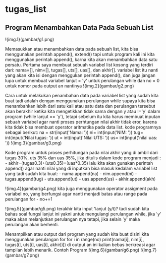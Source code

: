# tugas_list

## Program Menambahkan Data Pada Sebuah List
!{img.1}(gambar/g1.png)

Memasukkan atau menambahkan data pada sebuah list, kita bisa menggunakan perintah append(), extend() tapi untuk program kali ini kita menggunakan perintah append(), karna kita akan menambahkan data satu persatu. Pertama saya membuat sebuah variabel list kosong yang terdiri dari: nama=[], nim=[], tugas[], uts[], uas[], dan akhir[]. variabel list itu nanti yang akan kita isi dengan menggukan perintah append(), dan juga jangan lupa untuk membuat variabel lanjut = 'y' untuk perulangan while dan no = 0 untuk nomor pada output an nantinya 
!{img.2}(gambar/g2.png)

Cara untuk melakukan penambahan data pada variabel list yang sudah kita buat tadi adalah dengan menggunakan perulangan while supaya kita bisa menambahkan lebih dari satu kali atau satu data dan perulangan tersebut akan berakhir ketika kita mengetikkan tidak sama dengan y atau !='y' dalam program (while lanjut == 'y'), tetapi sebelum itu kita harus membuat inputan sebuah variabel agar nanti proses perhtungan nilai akhir tidak eror, karena kita tidak bisa membuat operator aritmatika pada data list. kode programnya sebagai berikut: na = str(input('Nama: ')) ni= int(input('NIM: ')) tug= int(input('Nilai tugas: ')) ut = int(input('Nilai UTS: ')) us= int(input('nilai uas: '))
!{img.3}(gambar/g3.png)

Kode program untuk proses perhitungan pada nilai akhir yang di ambil dari tugas 30%, uts 35% dan uas 35%, jika ditulis dalam kode program menjadi : - akhir=(tugas0.3)+(uts0.35)+(uas*0.35) lalu kita akan gunakan perintah append() agar nanti nilai yang di inputkan bisa masuk kedalam variabel list yang tadi sudah kita buat: - nama.append(na) - nim.append(ni) - tugas.append(tug) - uts.append(ut) - uas.append(us) - akhir.append(akh)

!{img.4}(gambar/g4.png) 
kita juga menggunakan operator assigment pada variabel no, yang berfungsi agar nanti menjadi batas atau range pada perulangan for - no+=1

!{img.5}(gambar/g5.png)
terakhir kita input 'lanjut (y/t)? tadi sudah kita bahas soal fungsi lanjut ini yakni untuk mengulangi perulangan while, jika 'y' maka akan melanjutkan perulangan nya tetapi, jika selain 'y' maka perulangan akan berhenti.

Menampilkan atau output dari program yang sudah kita buat disini kita menggunakan perulangan for for i in range(no) print(nama[i], nim[i], tugas[i], uts[i], uas[i], akhir[i]) di output an ini kalian bebas berkreasi agar tampilan lebih menarik. Contoh Program 
!{img.6}(gambar/g6.png)
!{img.7}(gambar/g7.png)
